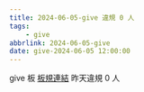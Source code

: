 ```yaml
---
title: 2024-06-05-give 違規 0 人
tags:
    - give
abbrlink: 2024-06-05-give
date: give-2024-06-05 12:00:00
---
```

give 板 [板規連結](https://www.ptt.cc/bbs/give/M.1612495900.A.C32.html)
昨天違規 0 人
